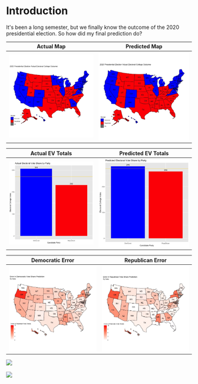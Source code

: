 # Introduction

It's been a long semester, but we finally know the outcome of the 2020 presidential election. So how did my final prediction do?


  Actual Map         |  Predicted Map
:-------------------------:|:-------------------------:
![](actual_outcome.jpeg)  |  ![](predicted_outcome.jpeg)


  Actual EV Totals         |  Predicted EV Totals
:-------------------------:|:-------------------------:
![](actual_bargraph.jpeg)  |  ![](predicted_bargraph.jpeg)


  Democratic Error        |  Republican Error
:-------------------------:|:-------------------------:
![](dem_error.jpeg)  |  ![](rep_error.jpeg)


![](battleground_state_error.png)

![](demographic_change.png)
